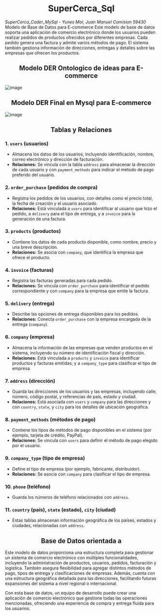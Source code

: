  <h1><center>SuperCerca_Sql</center></h1>
 <i>SuperCerca_Coder_MySql - Yunes Mor, Juan Manuel Comision 59430</i>
<br>
Modelo de Base de Datos para E-commerce
Este modelo de base de datos soporta una aplicación de comercio electrónico donde los usuarios pueden realizar pedidos de productos ofrecidos por diferentes empresas. Cada pedido genera una factura y admite varios métodos de pago. El sistema también gestiona información de direcciones, entregas y detalles sobre las empresas que ofrecen los productos.

<h2><center>Modelo DER Ontologico de ideas para E-commerce</center></h2>

![image](https://github.com/user-attachments/assets/4f76e05c-9ee8-4aaa-a37f-7f083de70e73)

<h2><center>Modelo DER Final en Mysql para E-commerce</center></h2>

![image](https://github.com/user-attachments/assets/88434abf-50ed-417d-bc6b-1eda3267b361)

<h2><center>Tablas y Relaciones</center></h2>

### 1. `users` (usuarios)
   - Almacena los datos de los usuarios, incluyendo identificación, nombre, correo electrónico y dirección de facturación.
   - **Relaciones:** Se vincula con la tabla `address` para almacenar la dirección de cada usuario y con `payment_methods` para indicar el método de pago preferido del usuario.

### 2. `order_purchase` (pedidos de compra)
   - Registra los pedidos de los usuarios, con detalles como el precio total, la fecha de creación y el usuario asociado.
   - **Relaciones:** Está vinculada a `users` para identificar al usuario que hizo el pedido, a `delivery` para el tipo de entrega, y a `invoice` para la generación de una factura.

### 3. `products` (productos)
   - Contiene los datos de cada producto disponible, como nombre, precio y una breve descripción.
   - **Relaciones:** Se asocia con `company`, que identifica la empresa que ofrece el producto.

### 4. `invoice` (facturas)
   - Registra las facturas generadas para cada pedido.
   - **Relaciones:** Se vincula con `order_purchase` para identificar el pedido correspondiente y con `company` para la empresa que emite la factura.

### 5. `delivery` (entrega)
   - Describe las opciones de entrega disponibles para los pedidos.
   - **Relaciones:** Conecta `order_purchase` con la empresa encargada de la entrega (`company`).

### 6. `company` (empresa)
   - Almacena la información de las empresas que venden productos en el sistema, incluyendo su número de identificación fiscal y dirección.
   - **Relaciones:** Está vinculada a `products` y `invoice` para identificar productos y facturas emitidas, y a `company_type` para clasificar el tipo de empresa.

### 7. `address` (dirección)
   - Guarda las direcciones de los usuarios y las empresas, incluyendo calle, número, código postal, y referencias de país, estado y ciudad.
   - **Relaciones:** Está asociada con `users` y `company` para las direcciones y con `country`, `state`, y `city` para los detalles de ubicación geográfica.

### 8. `payment_methods` (métodos de pago)
   - Contiene los tipos de métodos de pago disponibles en el sistema (por ejemplo, tarjeta de crédito, PayPal).
   - **Relaciones:** Se vincula con `users` para definir el método de pago elegido por el usuario.

### 9. `company_type` (tipo de empresa)
   - Define el tipo de empresa (por ejemplo, fabricante, distribuidor).
   - **Relaciones:** Se asocia con `company` para clasificar el tipo de empresa.

### 10. `phone` (teléfono)
   - Guarda los números de teléfono relacionados con `address`.

### 11. `country` (país), `state` (estado), `city` (ciudad)
   - Estas tablas almacenan información geográfica de los países, estados y ciudades, relacionadas con `address`.

<h2><center>Base de Datos orientada a</center></h2>
Este modelo de datos proporciona una estructura completa para gestionar un sistema de comercio electrónico con múltiples funcionalidades, incluyendo la administración de productos, usuarios, pedidos, facturación y logística. También asegura flexibilidad para agregar distintos métodos de pago, tipos de entrega y clasificaciones de empresas. Además, cuenta con una estructura geográfica detallada para las direcciones, facilitando futuras expansiones del sistema a nivel regional o internacional.

Con esta base de datos, un equipo de desarrollo puede crear una aplicación de comercio electrónico que gestione todas las operaciones mencionadas, ofreciendo una experiencia de compra y entrega fluida para los usuarios.
